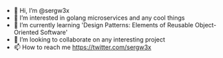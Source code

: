 - 👋 Hi, I’m @sergw3x
- 👀 I’m interested in golang microservices and any cool things
- 🌱 I’m currently learning 'Design Patterns: Elements of Reusable Object-Oriented Software'
- 💞️ I’m looking to collaborate on any interesting project
- 📫 How to reach me https://twitter.com/sergw3x

<!---
sergw3x/sergw3x is a ✨ special ✨ repository because its `README.md` (this file) appears on your GitHub profile.
You can click the Preview link to take a look at your changes.
--->
